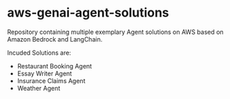 # aws-genai-agent-solutions

Repository containing multiple exemplary Agent solutions on AWS based on Amazon Bedrock and LangChain.

Incuded Solutions are:

- Restaurant Booking Agent
- Essay Writer Agent
- Insurance Claims Agent
- Weather Agent

